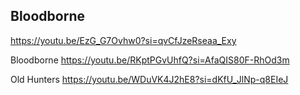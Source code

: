 
## Bloodborne

https://youtu.be/EzG_G7Ovhw0?si=qvCfJzeRseaa_Exy

Bloodborne
https://youtu.be/RKptPGvUhfQ?si=AfaQIS80F-RhOd3m

Old Hunters
https://youtu.be/WDuVK4J2hE8?si=dKfU_JlNp-q8EIeJ